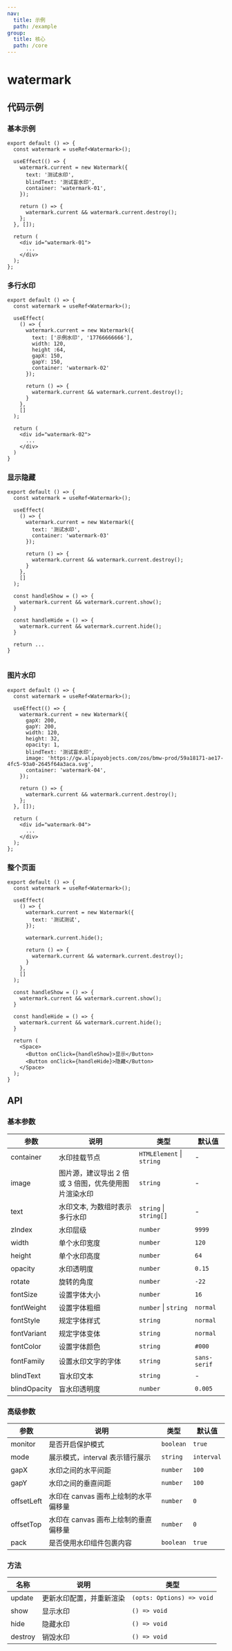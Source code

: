 ```yaml
---
nav:
  title: 示例
  path: /example
group:
  title: 核心
  path: /core
---
```


# watermark

## 代码示例

### 基本示例

```tsx
export default () => {
  const watermark = useRef<Watermark>();

  useEffect(() => {
    watermark.current = new Watermark({
      text: '测试水印',
      blindText: '测试盲水印',
      container: 'watermark-01',
    });

    return () => {
      watermark.current && watermark.current.destroy();
    };
  }, []);

  return (
    <div id="watermark-01">
      ...
    </div>
  );
};

```

### 多行水印

```tsx
export default () => {
  const watermark = useRef<Watermark>();

  useEffect(
    () => {
      watermark.current = new Watermark({
        text: ['示例水印', '17766666666'],
        width: 120,
        height :64,
        gapX: 150,
        gapY: 150,
        container: 'watermark-02'
      });

      return () => {
        watermark.current && watermark.current.destroy();
      }
    },
    []
  );

  return (
    <div id="watermark-02">
      ...
    </div>
  )
}
```

### 显示隐藏

```tsx
export default () => {
  const watermark = useRef<Watermark>();

  useEffect(
    () => {
      watermark.current = new Watermark({
        text: '测试水印',
        container: 'watermark-03'
      });

      return () => {
        watermark.current && watermark.current.destroy();
      }
    },
    []
  );

  const handleShow = () => {
    watermark.current && watermark.current.show();
  }

  const handleHide = () => {
    watermark.current && watermark.current.hide();
  }

  return ...
}


```

### 图片水印

```tsx
export default () => {
  const watermark = useRef<Watermark>();

  useEffect(() => {
    watermark.current = new Watermark({
      gapX: 200,
      gapY: 200,
      width: 120,
      height: 32,
      opacity: 1,
      blindText: '测试盲水印',
      image: 'https://gw.alipayobjects.com/zos/bmw-prod/59a18171-ae17-4fc5-93a0-2645f64a3aca.svg',
      container: 'watermark-04',
    });

    return () => {
      watermark.current && watermark.current.destroy();
    };
  }, []);

  return (
    <div id="watermark-04">
      ...
    </div>
  );
};
```

### 整个页面

```tsx
export default () => {
  const watermark = useRef<Watermark>();

  useEffect(
    () => {
      watermark.current = new Watermark({
        text: '测试测试',
      });

      watermark.current.hide();

      return () => {
        watermark.current && watermark.current.destroy();
      }
    },
    []
  );

  const handleShow = () => {
    watermark.current && watermark.current.show();
  }

  const handleHide = () => {
    watermark.current && watermark.current.hide();
  }

  return (
    <Space>
      <Button onClick={handleShow}>显示</Button>
      <Button onClick={handleHide}>隐藏</Button>
    </Space>
  );
}
```

## API

### 基本参数

| 参数 | 说明 | 类型 | 默认值 |
| --- | --- | --- | --- |
| container | 水印挂载节点 | `HTMLElement` \| `string` | - |
| image | 图片源，建议导出 2 倍或 3 倍图，优先使用图片渲染水印 | `string` | - |
| text | 水印文本, 为数组时表示多行水印 | `string` \| `string[]` | - |
| zIndex | 水印层级 | `number` | `9999` |
| width | 单个水印宽度 | `number` | `120` |
| height | 单个水印高度 | `number` | `64` |
| opacity | 水印透明度 | `number` | `0.15` |
| rotate | 旋转的角度 | `number` | `-22` |
| fontSize | 设置字体大小 | `number` | `16` |
| fontWeight | 设置字体粗细 | `number` \| `string` | `normal` |
| fontStyle | 规定字体样式 | `string` | `normal` |
| fontVariant | 规定字体变体 | `string` | `normal` |
| fontColor | 设置字体颜色 | `string` | `#000` |
| fontFamily | 设置水印文字的字体 | `string` | `sans-serif` |
| blindText | 盲水印文本 | `string` | - |
| blindOpacity | 盲水印透明度 | `number` | `0.005` |

### 高级参数

| 参数       | 说明                                 | 类型      | 默认值     |
| ---------- | ------------------------------------ | --------- | ---------- |
| monitor    | 是否开启保护模式                     | `boolean` | `true`     |
| mode       | 展示模式，interval 表示错行展示      | `string`  | `interval` |
| gapX       | 水印之间的水平间距                   | `number`  | `100`      |
| gapY       | 水印之间的垂直间距                   | `number`  | `100`      |
| offsetLeft | 水印在 canvas 画布上绘制的水平偏移量 | `number`  | `0`        |
| offsetTop  | 水印在 canvas 画布上绘制的垂直偏移量 | `number`  | `0`        |
| pack       | 是否使用水印组件包裹内容             | `boolean` | `true`     |

### 方法

| 名称    | 说明                     | 类型                      |
| ------- | ------------------------ | ------------------------- |
| update  | 更新水印配置，并重新渲染 | `(opts: Options) => void` |
| show    | 显示水印                 | `() => void`              |
| hide    | 隐藏水印                 | `() => void`              |
| destroy | 销毁水印                 | `() => void`              |
